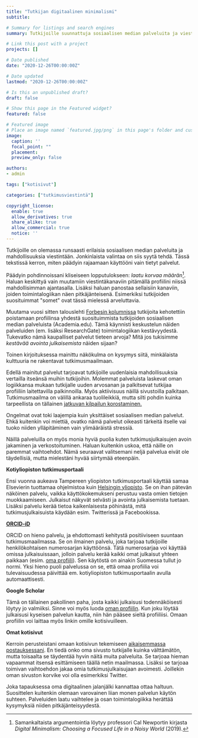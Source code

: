 ```yaml
---
title: "Tutkijan digitaalinen minimalismi"
subtitle: 

# Summary for listings and search engines
summary: Tutkijoille suunnattuja sosiaalisen median palveluita ja viestintäkanavia on runsaasti. Tässä tekstissä perustelen miksi valitsin niistä omaan käyttööni neljä.

# Link this post with a project
projects: []

# Date published
date: "2020-12-26T00:00:00Z"

# Date updated
lastmod: "2020-12-26T00:00:00Z"

# Is this an unpublished draft?
draft: false

# Show this page in the Featured widget?
featured: false

# Featured image
# Place an image named `featured.jpg/png` in this page's folder and customize its options here.
image:
  caption: ''
  focal_point: ""
  placement:
  preview_only: false

authors:
- admin

tags: ["kotisivut"]

categories: ["tutkimusviestintä"]

copyright_license:
  enable: true
  allow_derivatives: true
  share_alike: true
  allow_commercial: true
  notice: ''
---
```


Tutkijoille on olemassa runsaasti erilaisia sosiaalisen median palveluita ja mahdollisuuksia viestintään. Jonkinlaista valintaa on siis syytä tehdä. Tässä tekstissä kerron, miten päädyin rajaamaan käyttööni vain tietyt palvelut.

Päädyin pohdinnoissani kliseiseen lopputulokseen: *laatu korvaa määrän*[^1]. Haluan keskittyä vain muutamiin viestintäkanaviin pitämällä profiilini niissä mahdollisimman ajantasalla. Lisäksi haluan panostaa sellaisiin kanaviin, joiden toimintalogiikan näen pitkäjänteisenä. Esimerkiksi tutkijoiden suosituimmat "somet" ovat tässä mielessä arveluttavia.

Muutama vuosi sitten talouslehti [Forbesin kolumnissa](https://www.forbes.com/sites/drsarahbond/2017/01/23/dear-scholars-delete-your-account-at-academia-edu/) tutkijoita kehotettiin poistamaan profiilinsa yhdestä suosituimmista tutkijoiden sosiaalisen median palveluista (Academia.edu). Tämä käynnisti keskustelun näiden palveluiden (em. lisäksi ResearchGate) toimintalogiikan kestävyydestä. Tukevatko nämä kaupalliset palvelut tieteen arvoja? Mitä jos tukisimme *kestävää avointa julkaisemista* näiden sijaan?

Toinen kirjoituksessa mainittu näkökulma on kysymys siitä, minkälaista kulttuuria ne rakentavat tutkimusmaailmaan.

Edellä mainitut palvelut tarjoavat tutkijoille uudenlaisia mahdollisuuksia vertailla itseänsä muihin tutkijoihin. Molemmat palveluista laskevat oman logiikkansa mukaan tutkijalle uuden arvosanan ja palkitsevat tutkijaa profiiliin laitettavilla palkinnoilla. Myös aktiivisuus näillä sivustoilla palkitaan. Tutkimusmaailma on välillä ankaraa tuolileikkiä, mutta silti pohdin kuinka tarpeellista on tällainen [jatkuvan kilpailun korostaminen.](https://www.chronicle.com/article/metrics-mania/)

Ongelmat ovat toki laajempia kuin yksittäiset sosiaalisen median palvelut. Ehkä kuitenkin voi miettiä, ovatko nämä palvelut oikeasti tärkeitä itselle vai tuoko niiden ylläpitäminen vain ylimääräistä stressiä.

Näillä palveluilla on myös monia hyviä puolia kuten tutkimusjulkaisujen avoin jakaminen ja verkostoituminen. Haluan kuitenkin uskoa, että näille on paremmat vaihtoehdot. Nämä seuraavat valitsemani neljä palvelua eivät ole täydellisiä, mutta mielestäni hyvää siirtymää eteenpäin.

**Kotiyliopiston tutkimusportaali**

Ensi vuonna aukeava Tampereen yliopiston tutkimusportaali käyttää samaa Elsevierin tuottamaa ohjelmistoa kuin [Helsingin yliopisto](https://researchportal.helsinki.fi). Se on ihan pätevän näköinen palvelu, vaikka käyttökokemukseni perustuu vasta omien tietojen muokkaamiseen. Julkaisut näkyvät selvästi ja avointa julkaisemista tuetaan. Lisäksi palvelu kerää tietoa kaikenlaisesta pöhinästä, mitä tutkimusjulkaisuista käydään esim. Twitterissä ja Facebookissa.

**[ORCID-iD](https://orcid.org)**

ORCID on hieno palvelu, ja ehdottomasti kehitystä positiiviseen suuntaan tutkimusmaailmassa. Se on ilmainen palvelu, joka tarjoaa tutkijoille henkilökohtaisen numerosarjan käyttöönsä. Tätä numerosarjaa voi käyttää omissa julkaisuissaan, jolloin palvelu kerää kaikki omat julkaisut yhteen paikkaan (esim. [oma profiili](https://orcid.org/0000-0001-8537-9686)). Sen käytöstä on ainakin Suomessa tullut jo normi. Yksi hieno puoli palvelussa on se, että omaa profiilia voi tulevaisuudessa päivittää em. kotiyliopiston tutkimusportaalin avulla automaattisesti.

**Google Scholar**

Tämä on tällainen pakollinen paha, josta kaikki julkaisusi todennäköisesti löytyy jo valmiiksi. Sinne voi myös luoda [oman profiilin](https://scholar.google.com/citations?user=ZaKXCGkAAAAJ). Kun joku löytää julkaisusi kyseisen palvelun kautta, niin hän pääsee sieltä profiiliisi. Omaan profiilin voi laittaa myös linkin omille kotisivuilleen.

**Omat kotisivut**

Kerroin perusteistani omaan kotisivun tekemiseen [aikaisemmassa postauksessani](https://www.vesavalimaki.fi/fi/post/omat-kotisivut/). En tiedä onko oma sivusto tutkijalle kuinka välttämätön, mutta toisaalta se täydentää hyvin näitä muita palveluita. Se tarjoaa hieman vapaammat itsensä esittämiseen täällä netin maailmassa. Lisäksi se tarjoaa toimivan vaihtoehdon jakaa omia tutkimusjulkaisujaan avoimesti. Joillekin oman sivuston korvike voi olla esimerkiksi Twitter. 

Joka tapauksessa oma digitaalinen jalanjälki kannattaa ottaa haltuun. Suosittelen kuitenkin olemaan varovainen liian monen palvelun käytön suhteen. Palveluiden laatu vaihtelee ja osan toimintalogiikka herättää kysymyksiä niiden pitkäjänteisyydestä.

[^1]: Samankaltaista argumentointia löytyy professori Cal Newportin kirjasta *Digital Minimalism: Choosing a Focused Life in a Noisy World* (2019).